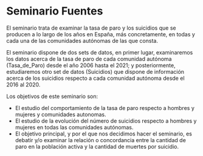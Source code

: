 # Seminario Fuentes
El seminario trata de examinar la tasa de paro y los suicidios que se producen a lo largo de los años en España, más concretamente, en todas y cada una de las comunidades autónomas de las que consta. 

El seminario dispone de dos sets de datos, en primer lugar, examinaremos los datos acerca de la tasa de paro de cada comunidad autónoma (Tasa_de_Paro) desde el año 2006 hasta el 2021; y posteriormente, estudiaremos otro set de datos (Suicidios) que dispone de información acerca de los suicidios respecto a cada comunidad autónoma desde el 2016 al 2020.

Los objetivos de este seminario son:
- El estudio del comportamiento de la tasa de paro respecto a hombres y mujeres y comunidades autonomas.
- El estudio de la evolución del número de suicidios respecto a hombres y mujeres en todas las comunidades autónomas.
- El objetivo principal, y por el que nos decidimos hacer el seminario, es debatir y/o examinar la relación o concordancia entre la cantidad de paro en la población activa y la cantidad de muertes por suicidio.

